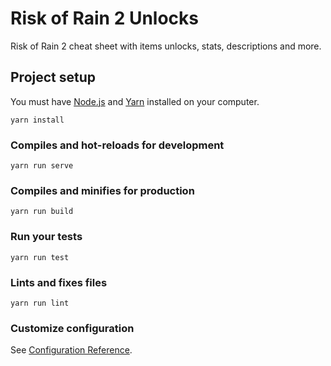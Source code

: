 # Risk of Rain 2 Unlocks

Risk of Rain 2 cheat sheet with items unlocks, stats, descriptions and more.

## Project setup

You must have [Node.js](https://nodejs.org) and [Yarn](https://yarnpkg.com/) installed on your computer.

```
yarn install
```

### Compiles and hot-reloads for development

```
yarn run serve
```

### Compiles and minifies for production

```
yarn run build
```

### Run your tests

```
yarn run test
```

### Lints and fixes files

```
yarn run lint
```

### Customize configuration

See [Configuration Reference](https://cli.vuejs.org/config/).
